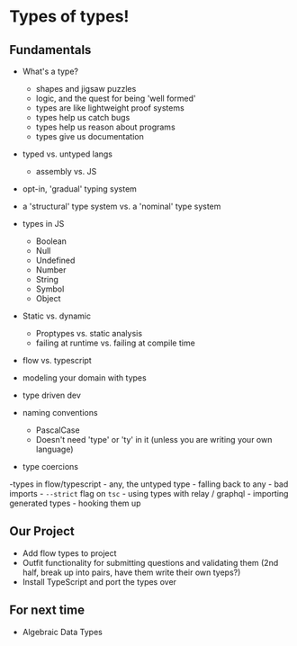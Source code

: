 # Types of types!

## Fundamentals

- What's a type?
    - shapes and jigsaw puzzles
    - logic, and the quest for being 'well formed'
    - types are like lightweight proof systems
    - types help us catch bugs
    - types help us reason about programs
    - types give us documentation
- typed vs. untyped langs
    - assembly vs. JS
- opt-in, 'gradual' typing system
- a 'structural' type system vs. a 'nominal' type system
- types in JS
    - Boolean
    - Null
    - Undefined
    - Number
    - String
    - Symbol
    - Object
- Static vs. dynamic
    - Proptypes vs. static analysis
    - failing at runtime vs. failing at compile time
- flow vs. typescript
- modeling your domain with types
- type driven dev
- naming conventions
    - PascalCase
    - Doesn't need 'type' or 'ty' in it (unless you are writing your own language)

- type coercions

-types in flow/typescript
    - any, the untyped type
    - falling back to any
    - bad imports
    - `--strict` flag on `tsc`
    - using types with relay / graphql
        - importing generated types
        - hooking them up

## Our Project

- Add flow types to project
- Outfit functionality for submitting questions and validating them
  (2nd half, break up into pairs, have them write their own tyeps?)
- Install TypeScript and port the types over

## For next time

- Algebraic Data Types
